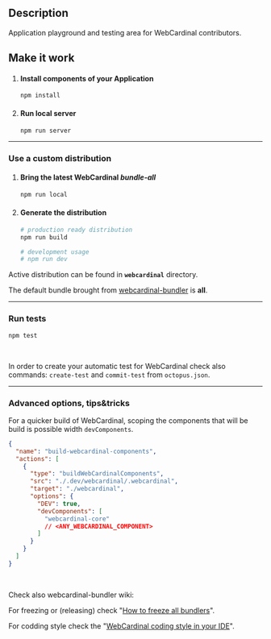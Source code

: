 ## Description

Application playground and testing area for WebCardinal contributors.

## Make it work

1. #### Install components of your Application

    ```
    npm install
    ```

2. #### Run local server

    ```
    npm run server
    ```

---

### Use a custom distribution

1. #### Bring the latest WebCardinal *bundle-all*
    ```bash
    npm run local
    ```

2. #### Generate the distribution
    ```bash
    # production ready distribution
    npm run build
    
    # development usage
    # npm run dev 
    ```

Active distribution can be found in __`webcardinal`__ directory.

The default bundle brought from [webcardinal-bundler](https://github.com/webcardinal/webcardinal-bundler) is __all__.

---

### Run tests

```
npm test
```

<br>

In order to create your automatic test for WebCardinal check also commands: `create-test` and `commit-test` from `octopus.json`.

---

### Advanced options, tips&tricks

For a quicker build of WebCardinal, scoping the components that will be build is possible width `devComponents`.
```json
{
  "name": "build-webcardinal-components",
  "actions": [
    {
      "type": "buildWebCardinalComponents",
      "src": "./.dev/webcardinal/.webcardinal",
      "target": "./webcardinal",
      "options": {
        "DEV": true,
        "devComponents": [
          "webcardinal-core"
          // <ANY_WEBCARDINAL_COMPONENT>
        ]
      }
    }
  ]
}
```

<br>

Check also webcardinal-bundler wiki:

For freezing or (releasing) check "[How to freeze all bundlers](https://github.com/webcardinal/webcardinal-bundler/wiki/How-to-freeze-all-bundlers)".

For codding style check the "[WebCardinal coding style in your IDE](https://github.com/webcardinal/webcardinal-bundler/wiki/Coding-style-in-your-IDE)".

